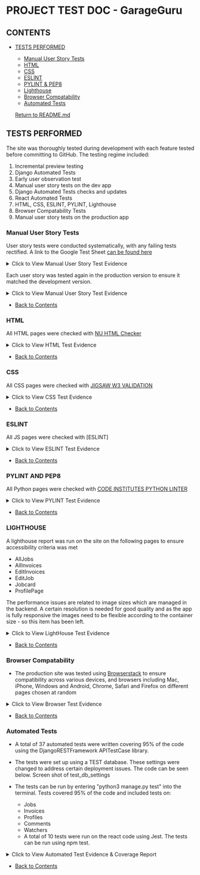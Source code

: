 # PROJECT TEST DOC - GarageGuru

## CONTENTS
* [TESTS PERFORMED](#tests-performed)
  * [Manual User Story Tests](#manual-user-story-tests)
  * [HTML](#html)
  * [CSS](#css)
  * [ESLINT](#eslint)
  * [PYLINT & PEP8](#pylint-and-pep8)
  * [Lighthouse](#lighthouse)
  * [Browser Compatability](#browser-compatability)
  * [Automated Tests](#automated-tests)

  [Return to README.md](https://github.com/rstan-dev/GarageGuru-PP5/blob/main/README.md)


## TESTS PERFORMED
  The site was thoroughly tested during development with each feature tested before committing to GitHub. The testing regime included:
  1. Incremental preview testing
  2. Django Automated Tests
  2. Early user observation test
  3. Manual user story tests on the dev app
  4. Django Automated Tests checks and updates
  5. React Automated Tests
  5. HTML, CSS, ESLINT, PYLINT, Lighthouse
  6. Browser Compatability Tests
  7. Manual user story tests on the production app

  ### Manual User Story Tests
  User story tests were conducted systematically, with any failing tests rectified.  A link to the Google Test Sheet [can be found here](https://docs.google.com/spreadsheets/d/1esaHTm738sbXP-JMxzEvQ63mgN3IazsXGUL8tRsX0ZI/edit#gid=165646488)

  <details>
    <summary>Click to View Manual User Story Test Evidence</summary>
      - <img src="https://github.com/rstan-dev/GarageGuru-PP5/blob/main/documentation/images/test_results/manual_test1.png">
      - <img src="https://github.com/rstan-dev/GarageGuru-PP5/blob/main/documentation/images/test_results/manual_test2.png">
      - <img src="https://github.com/rstan-dev/GarageGuru-PP5/blob/main/documentation/images/test_results/manual_test3.png">
      - <img src="https://github.com/rstan-dev/GarageGuru-PP5/blob/main/documentation/images/test_results/manual_test4.png">
      - <img src="https://github.com/rstan-dev/GarageGuru-PP5/blob/main/documentation/images/test_results/manual_test5.png">
      - <img src="https://github.com/rstan-dev/GarageGuru-PP5/blob/main/documentation/images/test_results/manual_test6.png">
      - <img src="https://github.com/rstan-dev/GarageGuru-PP5/blob/main/documentation/images/test_results/manual_test7.png">
      - <img src="https://github.com/rstan-dev/GarageGuru-PP5/blob/main/documentation/images/test_results/manual_test8.png">
      - <img src="https://github.com/rstan-dev/GarageGuru-PP5/blob/main/documentation/images/test_results/manual_test9.png">

  </details>

  Each user story was tested again in the production version to ensure it matched the development version.
  <details>
    <summary>Click to View Manual User Story Test Evidence</summary>
      - <img src="https://github.com/rstan-dev/GarageGuru-PP5/blob/main/documentation/images/test_results/final_test1.png">
      - <img src="https://github.com/rstan-dev/GarageGuru-PP5/blob/main/documentation/images/test_results/final_test2.png">
      - <img src="https://github.com/rstan-dev/GarageGuru-PP5/blob/main/documentation/images/test_results/final_test3.png">
      - <img src="https://github.com/rstan-dev/GarageGuru-PP5/blob/main/documentation/images/test_results/final_test4.png">
      - <img src="https://github.com/rstan-dev/GarageGuru-PP5/blob/main/documentation/images/test_results/final_test5.png">
      - <img src="https://github.com/rstan-dev/GarageGuru-PP5/blob/main/documentation/images/test_results/final_test6.png">
      - <img src="https://github.com/rstan-dev/GarageGuru-PP5/blob/main/documentation/images/test_results/final_test7.png">
      - <img src="https://github.com/rstan-dev/GarageGuru-PP5/blob/main/documentation/images/test_results/final_test8.png">


  </details>

  * [Back to Contents](#contents)

  ### HTML
  All HTML pages were checked with [NU HTML Checker](https://validator.w3.org/nu/)

  <details>
    <summary>Click to View HTML Test Evidence</summary>
      - <img src="https://github.com/rstan-dev/GarageGuru-PP5/blob/main/documentation/images/test_results/w3c_add_invoice.png">
      - <img src="https://github.com/rstan-dev/GarageGuru-PP5/blob/main/documentation/images/test_results/w3c_addjob.png">
      - <img src="https://github.com/rstan-dev/GarageGuru-PP5/blob/main/documentation/images/test_results/w3c_all_invoices.png">
      - <img src="https://github.com/rstan-dev/GarageGuru-PP5/blob/main/documentation/images/test_results/w3c_all_jobs.png">
      - <img src="https://github.com/rstan-dev/GarageGuru-PP5/blob/main/documentation/images/test_results/w3c_edit_invoice.png">
      - <img src="https://github.com/rstan-dev/GarageGuru-PP5/blob/main/documentation/images/test_results/w3c_edit_job.png">
      - <img src="https://github.com/rstan-dev/GarageGuru-PP5/blob/main/documentation/images/test_results/w3c_job_id.png">
      - <img src="https://github.com/rstan-dev/GarageGuru-PP5/blob/main/documentation/images/test_results/w3c_login.png">
      - <img src="https://github.com/rstan-dev/GarageGuru-PP5/blob/main/documentation/images/test_results/w3c_profile_page.png">
      - <img src="https://github.com/rstan-dev/GarageGuru-PP5/blob/main/documentation/images/test_results/w3c_edit_profile.png">
      - <img src="https://github.com/rstan-dev/GarageGuru-PP5/blob/main/documentation/images/test_results/w3c_register.png">

  </details>

  * [Back to Contents](#contents)

  ### CSS
  All CSS pages were checked with [JIGSAW W3 VALIDATION](https://jigsaw.w3.org/css-validator/)

  <details>
    <summary>Click to View CSS Test Evidence</summary>
       - <img src="https://github.com/rstan-dev/GarageGuru-PP5/blob/main/documentation/images/test_results/w3jigsaw_add_invoice.png">
      - <img src="https://github.com/rstan-dev/GarageGuru-PP5/blob/main/documentation/images/test_results/w3jigsaw_addjob.png">
      - <img src="https://github.com/rstan-dev/GarageGuru-PP5/blob/main/documentation/images/test_results/w3jigsaw_all_invoices.png">
      - <img src="https://github.com/rstan-dev/GarageGuru-PP5/blob/main/documentation/images/test_results/w3jigsaw_alljobs.png">
      - <img src="https://github.com/rstan-dev/GarageGuru-PP5/blob/main/documentation/images/test_results/w3jigsaw_edit_invoice.png">
      - <img src="https://github.com/rstan-dev/GarageGuru-PP5/blob/main/documentation/images/test_results/w3jigsaw_edit_job.png">
      - <img src="https://github.com/rstan-dev/GarageGuru-PP5/blob/main/documentation/images/test_results/w3jigsaw_edit_profile.png">
      - <img src="https://github.com/rstan-dev/GarageGuru-PP5/blob/main/documentation/images/test_results/w3jigsaw_job_id.png">
      - <img src="https://github.com/rstan-dev/GarageGuru-PP5/blob/main/documentation/images/test_results/w3c_login.png">
      - <img src="https://github.com/rstan-dev/GarageGuru-PP5/blob/main/documentation/images/test_results/w3jigsaw_profile.png">
      - <img src="https://github.com/rstan-dev/GarageGuru-PP5/blob/main/documentation/images/test_results/w3jigsaw_register.png">

  </details>

   * [Back to Contents](#contents)

   ### ESLINT
  All JS pages were checked with [ESLINT]

  <details>
    <summary>Click to View ESLINT Test Evidence</summary>
      - <img src="https://github.com/rstan-dev/GarageGuru-PP5/blob/main/documentation/images/test_results/eslint_results.png">

  </details>

  * [Back to Contents](#contents)

  ### PYLINT AND PEP8
  All Python pages were checked with [CODE INSTITUTES PYTHON LINTER](https://pep8ci.herokuapp.com/)

  <details>
    <summary>Click to View PYLINT Test Evidence</summary>
      - <img src="https://github.com/rstan-dev/GarageGuru-PP5/blob/main/documentation/images/test_results/pep8_comments_admin.png">
      - <img src="https://github.com/rstan-dev/GarageGuru-PP5/blob/main/documentation/images/test_results/pep8_comments_model.png">
      - <img src="https://github.com/rstan-dev/GarageGuru-PP5/blob/main/documentation/images/test_results/pep8_comments_serializer.png">
      - <img src="https://github.com/rstan-dev/GarageGuru-PP5/blob/main/documentation/images/test_results/pep8_comments_tests.png">
      - <img src="https://github.com/rstan-dev/GarageGuru-PP5/blob/main/documentation/images/test_results/pep8_comments_urls.png">
      - <img src="https://github.com/rstan-dev/GarageGuru-PP5/blob/main/documentation/images/test_results/pep8_comments_views.png">
      - <img src="https://github.com/rstan-dev/GarageGuru-PP5/blob/main/documentation/images/test_results/pep8_drf_permissions.png">
      - <img src="https://github.com/rstan-dev/GarageGuru-PP5/blob/main/documentation/images/test_results/pep8_drf_serializers.png">
      - <img src="https://github.com/rstan-dev/GarageGuru-PP5/blob/main/documentation/images/test_results/pep8_drf_urls.png">
      - <img src="https://github.com/rstan-dev/GarageGuru-PP5/blob/main/documentation/images/test_results/pep8_drf_views.png">
      - <img src="https://github.com/rstan-dev/GarageGuru-PP5/blob/main/documentation/images/test_results/pep8_invoices_admin.png">
      - <img src="https://github.com/rstan-dev/GarageGuru-PP5/blob/main/documentation/images/test_results/pep8_invoices_models.png">
      - <img src="https://github.com/rstan-dev/GarageGuru-PP5/blob/main/documentation/images/test_results/pep8_invoices_serializer.png">
      - <img src="https://github.com/rstan-dev/GarageGuru-PP5/blob/main/documentation/images/test_results/pep8_invoices_tests.png">
      - <img src="https://github.com/rstan-dev/GarageGuru-PP5/blob/main/documentation/images/test_results/pep8_invoices_urls.png">
      - <img src="https://github.com/rstan-dev/GarageGuru-PP5/blob/main/documentation/images/test_results/pep8_invoices_views.png">
      - <img src="https://github.com/rstan-dev/GarageGuru-PP5/blob/main/documentation/images/test_results/pep8_jobs_admin.png">
      - <img src="https://github.com/rstan-dev/GarageGuru-PP5/blob/main/documentation/images/test_results/pep8_jobs_choices.png">
      - <img src="https://github.com/rstan-dev/GarageGuru-PP5/blob/main/documentation/images/test_results/pep8_jobs_models.png">
      - <img src="https://github.com/rstan-dev/GarageGuru-PP5/blob/main/documentation/images/test_results/pep8_jobs_serializer.png">
      - <img src="https://github.com/rstan-dev/GarageGuru-PP5/blob/main/documentation/images/test_results/pep8_jobs_tests.png">
      - <img src="https://github.com/rstan-dev/GarageGuru-PP5/blob/main/documentation/images/test_results/pep8_jobs_urls.png">
      - <img src="https://github.com/rstan-dev/GarageGuru-PP5/blob/main/documentation/images/test_results/pep8_jobs_views.png">
      - <img src="https://github.com/rstan-dev/GarageGuru-PP5/blob/main/documentation/images/test_results/pep8_profiles_models.png">
      - <img src="https://github.com/rstan-dev/GarageGuru-PP5/blob/main/documentation/images/test_results/pep8_profiles_serializer.png">
      - <img src="https://github.com/rstan-dev/GarageGuru-PP5/blob/main/documentation/images/test_results/pep8_profiles_tests.png">
      - <img src="https://github.com/rstan-dev/GarageGuru-PP5/blob/main/documentation/images/test_results/pep8_profiles_urls.png">
      - <img src="https://github.com/rstan-dev/GarageGuru-PP5/blob/main/documentation/images/test_results/pep8_profiles_views.png">
       - <img src="https://github.com/rstan-dev/GarageGuru-PP5/blob/main/documentation/images/test_results/pep8_watchers_models.png">
      - <img src="https://github.com/rstan-dev/GarageGuru-PP5/blob/main/documentation/images/test_results/pep8_watchers_serializer.png">
      - <img src="https://github.com/rstan-dev/GarageGuru-PP5/blob/main/documentation/images/test_results/pep8_watchers_tests.png">
      - <img src="https://github.com/rstan-dev/GarageGuru-PP5/blob/main/documentation/images/test_results/pep8_watchers_urls.png">
      - <img src="https://github.com/rstan-dev/GarageGuru-PP5/blob/main/documentation/images/test_results/pep8_watchers_views.png">

  </details>

  * [Back to Contents](#contents)

  ### LIGHTHOUSE
  A lighthouse report was run on the site on the following pages to ensure accessibility criteria was met
   * AllJobs
   * AllInvoices
   * EditInvoices
   * EditJob
   * Jobcard
   * ProfilePage

The performance issues are related to image sizes which are managed in the backend.  A certain resolution is needed for good quality and as the app is fully responsive the images need to be flexible according to the container size - so this item has been left.

  <details>
    <summary>Click to View LightHouse Test Evidence</summary>
      - <img src="https://github.com/rstan-dev/GarageGuru-PP5/blob/main/documentation/images/test_results/lighthouse_all_jobs.png">
      - <img src="https://github.com/rstan-dev/GarageGuru-PP5/blob/main/documentation/images/test_results/lighthouse_allinvoices.png">
      - <img src="https://github.com/rstan-dev/GarageGuru-PP5/blob/main/documentation/images/test_results/lighthouse_edit_invoices.png">
      - <img src="https://github.com/rstan-dev/GarageGuru-PP5/blob/main/documentation/images/test_results/lighthouse_edit_job.png">
      - <img src="https://github.com/rstan-dev/GarageGuru-PP5/blob/main/documentation/images/test_results/lighthouse_job_card.png">
      - <img src="https://github.com/rstan-dev/GarageGuru-PP5/blob/main/documentation/images/test_results/lighthouse_profilepage.png">

  </details>

  * [Back to Contents](#contents)

  ### Browser Compatability
  - The production site was tested using [Browserstack](https://www.browserstack.com/) to ensure compatibility across various devices, and browsers including Mac, iPhone, Windows and Android, Chrome, Safari and Firefox on different pages chosen at random

  <details>
    <summary>Click to View Browser Test Evidence</summary>
      - <img src="https://github.com/rstan-dev/GarageGuru-PP5/blob/main/documentation/images/test_results/browserstack_googlepixel5_firefox.png">
      - <img src="https://github.com/rstan-dev/GarageGuru-PP5/blob/main/documentation/images/test_results/browserstack_androids23_chrome.png">
      - <img src="https://github.com/rstan-dev/GarageGuru-PP5/blob/main/documentation/images/test_results/browserstack_ipad12.png">
      - <img src="https://github.com/rstan-dev/GarageGuru-PP5/blob/main/documentation/images/test_results/browserstack_ipad12mini.png">
      - <img src="https://github.com/rstan-dev/GarageGuru-PP5/blob/main/documentation/images/test_results/browserstack_iphone13.png">
      - <img src="https://github.com/rstan-dev/GarageGuru-PP5/blob/main/documentation/images/test_results/browserstack_mac_firefox.png">
      - <img src="https://github.com/rstan-dev/GarageGuru-PP5/blob/main/documentation/images/test_results/browserstack_mac_safari.png">
      - <img src="https://github.com/rstan-dev/GarageGuru-PP5/blob/main/documentation/images/test_results/browserstack_windows_11_chrome.png">
      - <img src="https://github.com/rstan-dev/GarageGuru-PP5/blob/main/documentation/images/test_results/browserstack_windows_11_firefox.png">

  </details>

  * [Back to Contents](#contents)

  ### Automated Tests
   * A total of 37 automated tests were written covering 95% of the code using the DjangoRESTFramework APITestCase library.
   * The tests were set up using a TEST database.  These settings were changed to address certain deployment issues.  The code can be seen below.  Screen shot of test_db_settings
   * The tests can be run by entering "python3 manage.py test" into the terminal. Tests covered 95% of the code and included tests on:
     - Jobs
     - Invoices
     - Profiles
     - Comments
     - Watchers

     * A total of 10 tests were run on the react code using Jest.  The tests can be run using npm test.


  <details>
    <summary>Click to View Automated Test Evidence & Coverage Report</summary>
    - <img src="https://github.com/rstan-dev/GarageGuru-PP5/blob/main/documentation/images/test_results/test_db_settings.png">
    - <img src="https://github.com/rstan-dev/GarageGuru-PP5/blob/main/documentation/images/test_results/api_test_jobs.png">
    - <img src="https://github.com/rstan-dev/GarageGuru-PP5/blob/main/documentation/images/test_results/api_test_invoices.png">
    - <img src="https://github.com/rstan-dev/GarageGuru-PP5/blob/main/documentation/images/test_results/api_test_profiles.png">
    - <img src="https://github.com/rstan-dev/GarageGuru-PP5/blob/main/documentation/images/test_results/api_test_comments.png">
    - <img src="https://github.com/rstan-dev/GarageGuru-PP5/blob/main/documentation/images/test_results/api_test_watchers.png">
    - <img src="https://github.com/rstan-dev/GarageGuru-PP5/blob/main/documentation/images/test_results/api_test_coverage1.png">
    - <img src="https://github.com/rstan-dev/GarageGuru-PP5/blob/main/documentation/images/test_results/api_test_coverage2.png">
    - <img src="https://github.com/rstan-dev/GarageGuru-PP5/blob/main/documentation/images/test_results/react_test_results.png">


  </details>



  * [Back to Contents](#contents)
